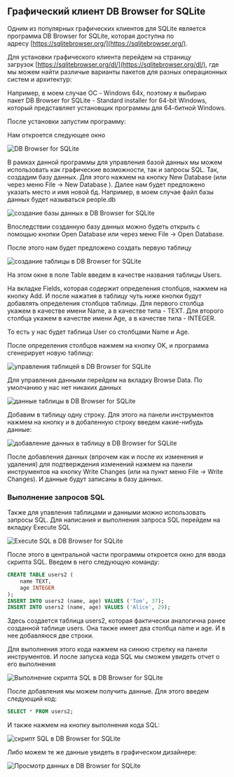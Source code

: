 ## Графический клиент DB Browser for SQLite

Одним из популярных графических клиентов для SQLite является программа DB Browser for SQLite, которая доступна по адресу [https://sqlitebrowser.org/](https://sqlitebrowser.org/).

Для установки графического клиента перейдем на страницу загрузок [https://sqlitebrowser.org/dl/](https://sqlitebrowser.org/dl/), где мы можем найти различые варианты пакетов для разных операционных систем и архитектур:

Например, в моем случае ОС - Windows 64x, поэтому я выбираю пакет DB Browser for SQLite - Standard installer for 64-bit Windows, который представляет установщик программы для 64-битной Windows.

После установки запустим программу:

Нам откроется следующее окно

![DB Browser for SQLite](https://metanit.com/sql/sqlite/pics/1.8.png)

В рамках данной программы для управления базой данных мы можем использовать как графические возможности, так и запросы SQL. Так, создадим базу данных. Для этого нажмем на кнопку New Database (или через меню File -> New Database ). Далее нам будет предложено указать место и имя новой бд. Например, в моем случае файл базы данных будет называться people.db

![создание базы данных в DB Browser for SQLite](https://metanit.com/sql/sqlite/pics/1.9.png)

Впоследствии созданную базу данных можно будеть открыть с помощью кнопки Open Database или через меню File -> Open Database.

После этого нам будет предложено создать первую таблицу

![создание таблицы в DB Browser for SQLite](https://metanit.com/sql/sqlite/pics/1.10.png)

На этом окне в поле Table введем в качестве названия таблицы Users.

На вкладке Fields, которая содержит определения столбцов, нажмем на кнопку Add. И после нажатия в таблицу чуть ниже кнопки будут добавлять определения столбцов таблицы. Для первого столбца укажем в качестве имени Name, а в качестве типа - TEXT. Для второго столбца укажем в качестве имени Age, а в качестве типа - INTEGER.

То есть у нас будет таблица User со столбцами Name и Age.

После определения столбцов нажмем на кнопку OK, и программа сгенерирует новую таблицу:

![управления таблицей в DB Browser for SQLite](https://metanit.com/sql/sqlite/pics/1.11.png)

Для управления данными перейдем на вкладку Browse Data. По умолчанию у нас нет никаких данных

![данные таблицы в DB Browser for SQLite](https://metanit.com/sql/sqlite/pics/1.12.png)

Добавим в таблицу одну строку. Для этого на панели инструментов нажмем на кнопку и в добаленную строку введем какие-нибудь данные:

![добавление данных в таблицу в DB Browser for SQLite](https://metanit.com/sql/sqlite/pics/1.13.png)

После добавления данных (впрочем как и после их изменения и удаления) для подтверждения изменений нажмем на панели инструментов на кнопку Write Changes (или на пункт меню File -> Write Changes). И данные будут записаны в базу данных.

### Выполнение запросов SQL

Также для упавления таблицами и данными можно использовать запросы SQL. Для написания и выполнения запроса SQL перейдем на вкладку Execute SQL

![Execute SQL в DB Browser for SQLite](https://metanit.com/sql/sqlite/pics/1.14.png)

После этого в центральной части программы откроется окно для ввода скрипта SQL. Введем в него следующую команду:

```sql
CREATE TABLE users2 (
    name TEXT,
    age INTEGER
);
INSERT INTO users2 (name, age) VALUES ('Tom', 37);
INSERT INTO users2 (name, age) VALUES ('Alice', 29);
```
Здесь создается таблица users2, которая фактически аналогична ранее созданной таблице users. Она также имеет два столбца name и age. И в нее добавляюся две строки.

Для выполнения этого кода нажмем на синюю стрелку на панели инструментов. И после запуска кода SQL мы сможем увидеть отчет о его выполнения

![Выполнение скрипта SQL в DB Browser for SQLite](https://metanit.com/sql/sqlite/pics/1.15.png)

После добавления мы можем получить данные. Для этого введем следующий код:
```sql
SELECT * FROM users2;
```
И также нажмем на кнопку выполнения кода SQL:

![скрипт SQL в DB Browser for SQLite](https://metanit.com/sql/sqlite/pics/1.16.png)

Либо можем те же данные увидеть в графическом дизайнере:

![Просмотр данных в DB Browser for SQLite](https://metanit.com/sql/sqlite/pics/1.17.png)